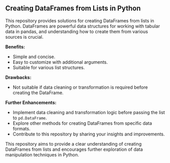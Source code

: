 ## Creating DataFrames from Lists in Python

This repository provides solutions for creating DataFrames from lists in Python. DataFrames are powerful data structures for working with tabular data in pandas, and understanding how to create them from various sources is crucial.

**Benefits:**

- Simple and concise.
- Easy to customize with additional arguments.
- Suitable for various list structures.

**Drawbacks:**

- Not suitable if data cleaning or transformation is required before creating the DataFrame.

**Further Enhancements:**

- Implement data cleaning and transformation logic before passing the list to `pd.DataFrame`.
- Explore other methods for creating DataFrames from specific data formats.
- Contribute to this repository by sharing your insights and improvements.

This repository aims to provide a clear understanding of creating DataFrames from lists and encourages further exploration of data manipulation techniques in Python.
